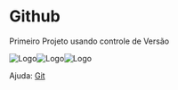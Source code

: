 # Github
Primeiro Projeto usando controle de Versão

![Logo](https://github.com/favicon.ico)![Logo](https://github.com/favicon.ico)![Logo](https://github.com/favicon.ico)

Ajuda: [Git](https://git-scm.com/doc)




